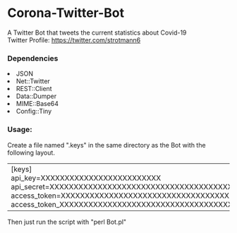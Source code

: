 # Corona-Twitter-Bot
A Twitter Bot that tweets the current statistics about Covid-19<br>
Twitter Profile: https://twitter.com/strotmann6

<h3>Dependencies</h3>

<li>JSON<br>
<li>Net::Twitter<br>
<li>REST::Client<br>
<li>Data::Dumper<br>
<li>MIME::Base64<br>
<li>Config::Tiny<br>


<h3>Usage:</h3>

Create a file named ".keys" in the same directory as the Bot with the following layout.
<table>
<tr>
<td>
[keys]<br>
api_key=XXXXXXXXXXXXXXXXXXXXXXXXX
api_secret=XXXXXXXXXXXXXXXXXXXXXXXXXXXXXXXXXXXXXXXXXXXXXXXXXX
access_token=XXXXXXXXXXXXXXXXXXXXXXXXXXXXXXXXXXXXXXXXXXXXXXXXXX
access_token_XXXXXXXXXXXXXXXXXXXXXXXXXXXXXXXXXXXXXXXXXXXXX
</table></tr></td>
Then just run the script with "perl Bot.pl"
